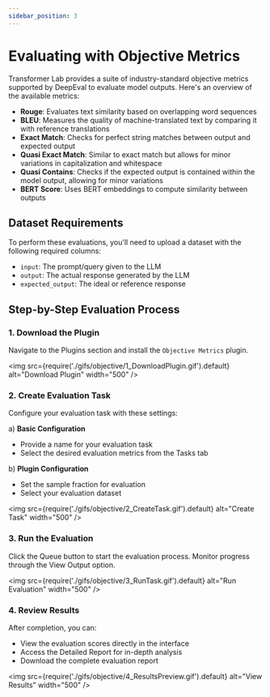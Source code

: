 ```yaml
---
sidebar_position: 3
---
```


# Evaluating with Objective Metrics

Transformer Lab provides a suite of industry-standard objective metrics supported by DeepEval to evaluate model outputs. Here's an overview of the available metrics:

- **Rouge**: Evaluates text similarity based on overlapping word sequences
- **BLEU**: Measures the quality of machine-translated text by comparing it with reference translations
- **Exact Match**: Checks for perfect string matches between output and expected output
- **Quasi Exact Match**: Similar to exact match but allows for minor variations in capitalization and whitespace
- **Quasi Contains**: Checks if the expected output is contained within the model output, allowing for minor variations
- **BERT Score**: Uses BERT embeddings to compute similarity between outputs

## Dataset Requirements

To perform these evaluations, you'll need to upload a dataset with the following required columns:

- `input`: The prompt/query given to the LLM
- `output`: The actual response generated by the LLM
- `expected_output`: The ideal or reference response

## Step-by-Step Evaluation Process

### 1. Download the Plugin

Navigate to the Plugins section and install the `Objective Metrics` plugin.

<!-- Insert GIF for plugin download -->

<img src={require('./gifs/objective/1_DownloadPlugin.gif').default} alt="Download Plugin" width="500" />

### 2. Create Evaluation Task

Configure your evaluation task with these settings:

a) **Basic Configuration**

- Provide a name for your evaluation task
- Select the desired evaluation metrics from the Tasks tab

b) **Plugin Configuration**

- Set the sample fraction for evaluation
- Select your evaluation dataset

<!-- Insert GIF for task creation -->

<img src={require('./gifs/objective/2_CreateTask.gif').default} alt="Create Task" width="500" />

### 3. Run the Evaluation

Click the Queue button to start the evaluation process. Monitor progress through the View Output option.

<!-- Insert GIF for running evaluation -->

<img src={require('./gifs/objective/3_RunTask.gif').default} alt="Run Evaluation" width="500" />

### 4. Review Results

After completion, you can:

- View the evaluation scores directly in the interface
- Access the Detailed Report for in-depth analysis
- Download the complete evaluation report

<!-- Insert GIF for viewing results -->

<img src={require('./gifs/objective/4_ResultsPreview.gif').default} alt="View Results" width="500" />
